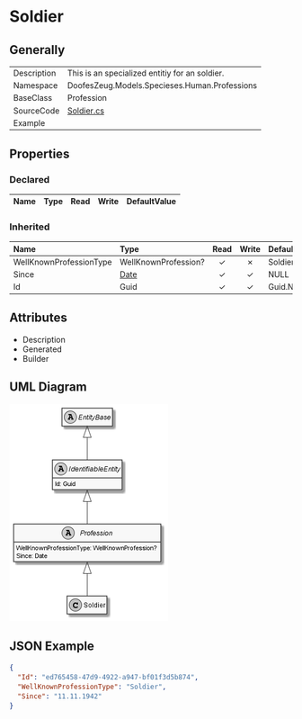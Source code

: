 ﻿# Soldier

## Generally

|||
|:-|:-|
|Description|This is an specialized entitiy for an soldier.|
|Namespace|DoofesZeug.Models.Specieses.Human.Professions|
|BaseClass|Profession|
|SourceCode|[Soldier.cs](../../../../DoofesZeug.Library/Src/Models/Specieses/Human/Professions/Soldier.cs)|
|Example||

## Properties

### Declared

|Name|Type|Read|Write|DefaultValue|
|:---|:---|:--:|:---:|:-----------|

### Inherited

|Name|Type|Read|Write|DefaultValue|
|:---|:---|:--:|:---:|:-----------|
|WellKnownProfessionType|WellKnownProfession?|&#x2713;|&#x2717;|Soldier|
|Since|[Date](../../Models/DoofesZeug.Models.DateAndTime/Date.md)|&#x2713;|&#x2713;|NULL|
|Id|Guid|&#x2713;|&#x2713;|Guid.NewGuid()|

## Attributes

- Description
- Generated
- Builder

## UML Diagram

![Soldier.png](./Soldier.png "Soldier")

## JSON Example

```json
{
  "Id": "ed765458-47d9-4922-a947-bf01f3d5b874",
  "WellKnownProfessionType": "Soldier",
  "Since": "11.11.1942"
}
```

